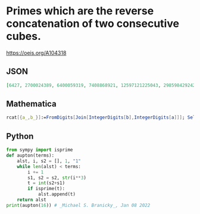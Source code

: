 # Primes which are the reverse concatenation of two consecutive cubes\.
https://oeis.org/A104318
## JSON
```JSON
[6427, 2700024389, 6400059319, 7408868921, 12597121225043, 29859842924207, 89989128869743, 92610009129329, 1600300815813251, 2057082420346417, 2809446427818127, 3930400038958219, 4214419241781923, 4665600046268279, 6993452869426531, 7303463272511713]
```
## Mathematica
```Mathematica
rcat[{a_,b_}]:=FromDigits[Join[IntegerDigits[b],IntegerDigits[a]]]; Select[ rcat/@Partition[Range[500]^3,2,1],PrimeQ] (* _Harvey P. Dale_, Feb 21 2012 *)
```
## Python
```Python
from sympy import isprime
def aupton(terms):
    alst, i, s2 = [], 1, "1"
    while len(alst) < terms:
        i += 1
        s1, s2 = s2, str(i**3)
        t = int(s2+s1)
        if isprime(t):
            alst.append(t)
    return alst
print(aupton(16)) # _Michael S. Branicky_, Jan 08 2022
```
